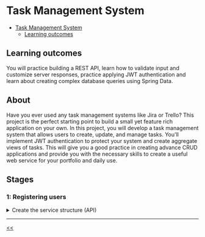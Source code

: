 # Task Management System

- [Task Management System](#task-management-system)
  - [Learning outcomes](#learning-outcomes)

## Learning outcomes
You will practice building a REST API, learn how to validate input and customize server responses, practice applying JWT authentication and learn about creating complex database queries using Spring Data.

## About
Have you ever used any task management systems like Jira or Trello? This project is the perfect starting point to build a small yet feature rich application on your own. In this project, you will develop a task management system that allows users to create, update, and manage tasks. You'll implement JWT authentication to protect your system and create aggregate views of tasks. This will give you a good practice in creating advance CRUD applications and provide you with the necessary skills to create a useful web service for your portfolio and daily use.

## Stages
### 1: Registering users
<details>
<summary>Create the service structure (API)</summary>

#### 1.1 Description
In a task management system, you'll often be working with multiple users. Therefore, it's useful to begin by setting up the user registration process and API access. It's important you store user data in a database right from the start and set up the project accordingly.

You should provide a REST API for users. Now, you need to create two endpoints, one for user registration and another one for testing access control. Using Spring Security, you can secure these endpoints. To carry out tests, you should set up Spring Security correctly:

```java
@Bean
public SecurityFilterChain securityFilterChain(HttpSecurity http) throws Exception {
    return http
            .httpBasic(Customizer.withDefaults()) // enable basic HTTP authentication
            .authorizeHttpRequests(auth -> auth
                    // other matchers
                    .requestMatchers("/error").permitAll() // expose the /error endpoint
                    .requestMatchers("/actuator/shutdown").permitAll() // required for tests
                    .requestMatchers("/h2-console/**").permitAll() // expose H2 console
            )
            .csrf(AbstractHttpConfigurer::disable) // allow modifying requests from tests
            .sessionManagement(sessions ->
                    sessions.sessionCreationPolicy(SessionCreationPolicy.STATELESS) // no session
            )
            .build();
    }
```

Store all data in the H2 database on disk. Don't forget to include these lines in the `application.properties` file:
```
spring.datasource.url=jdbc:h2:file:../tms_db
spring.datasource.driverClassName=org.h2.Driver
spring.datasource.username=sa
spring.datasource.password=sa

spring.jpa.hibernate.ddl-auto=update

spring.h2.console.enabled=true
spring.h2.console.settings.trace=false
spring.h2.console.settings.web-allow-others=false
```

#### 1.2 Objectives
- Set up a `POST /api/accounts` endpoint that takes a unique email and password as a JSON object in this format:
  ```json
  {
    "email": <unique string>,
    "password": <string>
  }
  ```
  and responds with a `200 OK status` code. Check the request body. If the `email` or `password` are empty, blank, or missing, the endpoint should respond with a `400 BAD REQUEST` status code. The endpoint should also respond with a `400 BAD REQUEST` status code if the email format is invalid. Additionally, ensure that the password is at least 6 characters long. If the password is shorter than this, the endpoint should respond with a `400 BAD REQUEST` status code.

- Guarantee each user has a unique email address. If a registration request includes an email address already in the system, the user registration endpoint should respond with a `409 CONFLICT` status code. Treat email addresses as case-insensitive, so `address@domain.net` and `ADDRESS@DOMAIN.NET` are regarded as the same address.

- Create a `GET /api/tasks` endpoint that responds with a `200 OK` status code.

- Enable security and require users to authenticate using basic HTTP authentication to access the `GET /api/tasks` endpoint. If a user tries to access it without providing a valid username and password, the service should respond with a `401 UNAUTHORIZED` status code.

- Ensure that all data remains even after the server restarts.

#### 1.3 Examples
**Example 1.** *request to `POST /accounts` endpoint:*

*Request body:*
```json
{
  "email": "address@domain.net",
  "password": "password"
}
```

*Response code:* `200 OK`

**Example 2.** *request to `POST /accounts` endpoint with an invalid request body:*

*Request body:*
```json
{
  "email": "address",
  "password": ""
}
```

*Response code:* `400 BAD REQUEST`

**Example 3.** *request to `POST /accounts` endpoint with an email address that's already taken:*

*Request body:*
```json
{
  "email": "ADDRESS@DOMAIN.NET",
  "password": "password"
}
```

*Response code:* `409 CONFLICT`

**Example 4.** *request to `GET /tasks` endpoint with correct credentials:*

*Response code:* `200 OK`

**Example 5.** *request to `GET /tasks` endpoint with incorrect credentials:*

*Response code:* `401 UNAUTHORIZED`

</details>

<hr/>

[<<](https://github.com/eucarizan/hs-java-backend/blob/main/README.md)
<!--
:%s/\(Sample \(Input\|Output\) \d:\)\n\(.*\)/```\r\r**\1**\r```\3/gc

###
<details>
<summary></summary>

#### Description

#### Examples

</details>

<hr/>
-->
<!--
# format example
s_\(Example \d\.\) \(\w\+\) \(request to\) \(/\w\+\)\+ \(.*:\)_**\1** *\3 \'\2 \4\' \5*_gc

# format request body
s_\(Request body:\)\n_\*\1\*\r```_gc

# format response code after response body
s_}\n\n\(Response code:\)\(.*\)_}\r```\r\r*\1\* `\2`_gc

# format response code not after response body
s_\n\(Response code:\)\(.*\)_\r*\1\* `\2`_gc
-->
